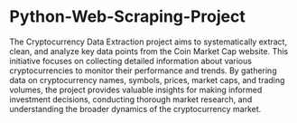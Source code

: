 # Python-Web-Scraping-Project
The Cryptocurrency Data Extraction project aims to systematically extract, clean, and analyze key data points from the Coin Market Cap website. This initiative focuses on collecting detailed information about various cryptocurrencies to monitor their performance and trends. By gathering data on cryptocurrency names, symbols, prices, market caps, and trading volumes, the project provides valuable insights for making informed investment decisions, conducting thorough market research, and understanding the broader dynamics of the cryptocurrency market.
